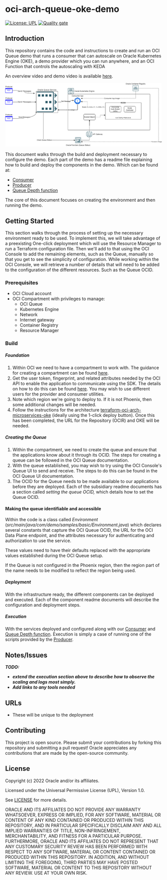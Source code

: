 # oci-arch-queue-oke-demo

[![License: UPL](https://img.shields.io/badge/license-UPL-green)](https://img.shields.io/badge/license-UPL-green) [![Quality gate](https://sonarcloud.io/api/project_badges/quality_gate?project=oracle-devrel_oci-arch-queue-oke-demo)](https://sonarcloud.io/dashboard?id=oracle-devrel_oci-arch-queue-oke-demo)

## Introduction
This repository contains the code and instructions to create and run an OCI Queue demo that runs a consumer that can autoscale on Oracle Kubernetes Engine (OKE), a demo provider which you can run anywhere, and an OCI Function that controls the autoscaling with KEDA

An overview video and demo video is available [here](https://youtu.be/4RMA_EMjyfo).

![](images/demo-architecture.png)

This document walks through the build and deployment necessary to configure the demo. Each part of the demo has a readme file explaining how to build and deploy the components in the demo. Which can be found at:

- [Consumer](./oke-consumer/readme.md)
- [Producer](./local-producer/readme.md)
- [Queue Depth function](./queue-length-function/readme.md)

The core of this document focuses on creating the environment and then running the demo.

## Getting Started

This section walks through the process of setting up the necessary environment ready to be used.  To implement this, we will take advantage of a preexisting One-click deployment which will use the Resource Manager to run a Terraform configuration file. Then we'll add to that using the OCI Console to add the remaining elements, such as the Queue, manually so that you get to see the simplicity of configuration.  While working within the OCI Console, we will retrieve a number of details that will need to be added to the configuration of the different resources.  Such as the Queue OCID.

### Prerequisites

- OCI Cloud account
- OCI Compartment with privileges to manage:
  - OCI Queue
  - Kubernetes Engine
  - Network
  - Internet gateway
  - Container Registry
  - Resource Manager

### Build

##### Foundation

1. Within OCI we need to have a compartment to work with. The guidance for creating a compartment can be found [here](https://docs.oracle.com/en/cloud/paas/integration-cloud/oracle-integration-oci/creating-oci-compartment.html).
2. Get the user token, fingerprint, and related attributes needed by the OCI API to enable the application to communicate using the SDK. The details on how to do this can be found [here](https://docs.oracle.com/en-us/iaas/Content/API/Concepts/apisigningkey.htm). You may wish to use different users for the provider and consumer utilities.
3. Note which region we're going to deploy to. If it is not Phoenix, then some additional changes will be needed.
4. Follow the instructions for the architecture [terraform-oci-arch-microservices-oke](https://github.com/oracle-devrel/terraform-oci-arch-microservice-oke) (ideally using the 1-click deploy button). Once this has been completed, the URL for the Repository (OCIR) and OKE will be needed.

##### Creating the Queue

1. Within the compartment, we need to create the queue and ensure that the applications know about it through its OCID. The steps for creating a queue can be followed in the OCI Queue documentation.
2. With the queue established, you may wish to try using the OCI Console's Queue UI to send and receive. The steps to do this can be found in the OCI Queue UI documentation.
3. The OCID for the Queue needs to be made available to our applications before they are deployed. Each of the subsidiary readme documents has a section called *setting the queue OCID,* which details how to set the Queue OCID.



#### Making the queue identifiable and accessible

Within the code is a class called *Environment* (*src/main/java/com/demo/samples/basic/Environment.java*) which declares several constants that capture the OCI Queue OCID, the URL for the OCI Data Plane endpoint, and the attributes necessary for authenticating and authorization to use the service.

These values need to have their defaults replaced with the appropriate values established during the OCI Queue setup.

If the Queue is not configured in the Phoenix region, then the region part of the name needs to be modified to reflect the region being used.

##### Deployment

With the infrastructure ready, the different components can be deployed and executed. Each of the component readme documents will describe the configuration and deployment steps.

##### Execution

With the services deployed and configured along with our [Consumer](./oke-consumer/readme.md) and [Queue Depth function](./queue-length-function/readme.md). Execution is simply a case of running one of the scripts provided by the [Producer](./local-producer/readme.md).

## Notes/Issues

***TODO:***

* ***extend the execution section above to describe how to observe the scaling and logs most simply.***
* ***Add links to any tools needed***

## URLs
* These will be unique to the deployment

## Contributing
This project is open source.  Please submit your contributions by forking this repository and submitting a pull request!  Oracle appreciates any contributions that are made by the open-source community.

## License
Copyright (c) 2022 Oracle and/or its affiliates.

Licensed under the Universal Permissive License (UPL), Version 1.0.

See [LICENSE](LICENSE) for more details.

ORACLE AND ITS AFFILIATES DO NOT PROVIDE ANY WARRANTY WHATSOEVER, EXPRESS OR IMPLIED, FOR ANY SOFTWARE, MATERIAL OR CONTENT OF ANY KIND CONTAINED OR PRODUCED WITHIN THIS REPOSITORY, AND IN PARTICULAR SPECIFICALLY DISCLAIM ANY AND ALL IMPLIED WARRANTIES OF TITLE, NON-INFRINGEMENT, MERCHANTABILITY, AND FITNESS FOR A PARTICULAR PURPOSE.  FURTHERMORE, ORACLE AND ITS AFFILIATES DO NOT REPRESENT THAT ANY CUSTOMARY SECURITY REVIEW HAS BEEN PERFORMED WITH RESPECT TO ANY SOFTWARE, MATERIAL OR CONTENT CONTAINED OR PRODUCED WITHIN THIS REPOSITORY. IN ADDITION, AND WITHOUT LIMITING THE FOREGOING, THIRD PARTIES MAY HAVE POSTED SOFTWARE, MATERIAL OR CONTENT TO THIS REPOSITORY WITHOUT ANY REVIEW. USE AT YOUR OWN RISK. 